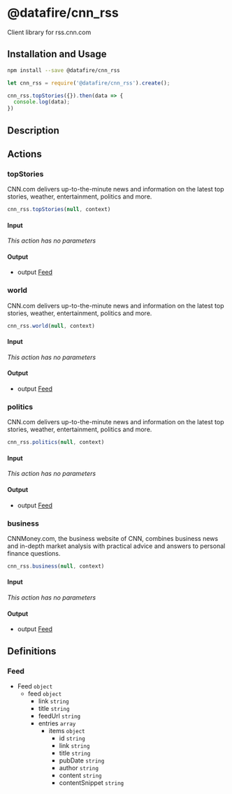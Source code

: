 # @datafire/cnn_rss

Client library for rss.cnn.com

## Installation and Usage
```bash
npm install --save @datafire/cnn_rss
```
```js
let cnn_rss = require('@datafire/cnn_rss').create();

cnn_rss.topStories({}).then(data => {
  console.log(data);
})
```

## Description



## Actions

### topStories
CNN.com delivers up-to-the-minute news and information on the latest top stories, weather, entertainment, politics and more.


```js
cnn_rss.topStories(null, context)
```

#### Input
*This action has no parameters*

#### Output
* output [Feed](#feed)

### world
CNN.com delivers up-to-the-minute news and information on the latest top stories, weather, entertainment, politics and more.


```js
cnn_rss.world(null, context)
```

#### Input
*This action has no parameters*

#### Output
* output [Feed](#feed)

### politics
CNN.com delivers up-to-the-minute news and information on the latest top stories, weather, entertainment, politics and more.


```js
cnn_rss.politics(null, context)
```

#### Input
*This action has no parameters*

#### Output
* output [Feed](#feed)

### business
CNNMoney.com, the business website of CNN, combines business news and in-depth market analysis with practical advice and answers to personal finance questions.


```js
cnn_rss.business(null, context)
```

#### Input
*This action has no parameters*

#### Output
* output [Feed](#feed)



## Definitions

### Feed
* Feed `object`
  * feed `object`
    * link `string`
    * title `string`
    * feedUrl `string`
    * entries `array`
      * items `object`
        * id `string`
        * link `string`
        * title `string`
        * pubDate `string`
        * author `string`
        * content `string`
        * contentSnippet `string`



